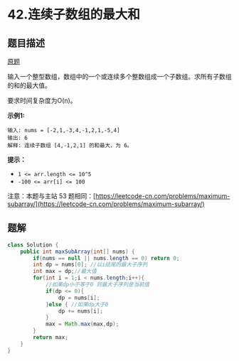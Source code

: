 # 42.连续子数组的最大和

## 题目描述

[原题](https://leetcode-cn.com/problems/lian-xu-zi-shu-zu-de-zui-da-he-lcof/)

输入一个整型数组，数组中的一个或连续多个整数组成一个子数组。求所有子数组的和的最大值。

要求时间复杂度为O\(n\)。

**示例1:**

```text
输入: nums = [-2,1,-3,4,-1,2,1,-5,4]
输出: 6
解释: 连续子数组 [4,-1,2,1] 的和最大，为 6。
```

**提示：**

* `1 <= arr.length <= 10^5`
* `-100 <= arr[i] <= 100`

注意：本题与主站 53 题相同：[https://leetcode-cn.com/problems/maximum-subarray/](https://leetcode-cn.com/problems/maximum-subarray/)

## 题解

```java
class Solution {
    public int maxSubArray(int[] nums) {
        if(nums == null || nums.length == 0) return 0;
        int dp = nums[0]; //以i结尾的最大子序列
        int max = dp;//最大值
        for(int i = 1;i < nums.length;i++){
            //如果dp小于等于0 则最大子序列是当前值
            if(dp <= 0){
                dp = nums[i]; 
            }else { //如果dp大于0
                dp += nums[i];
            }
            max = Math.max(max,dp);
        }
        return max;
    }
}
```

